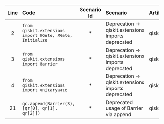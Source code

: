 | Line | Code | Scenario Id | Scenario | Artifact | Refactoring |
| :-: | :- | :-: | :- | :- | :- |
| 2 | `from qiskit.extensions import HGate, XGate, Initialize` | * | Deprecation -> qiskit.extensions imports deprecated | qiskit.extensions | `from qiskit.circuit.library.standard_gates import HGate, XGate, Initialize` |
| 3 | `from qiskit.extensions import Barrier` | * | Deprecation -> qiskit.extensions imports deprecated | qiskit.extensions | `from qiskit.circuit.library.standard_gates import Barrier` |
| 4 | `from qiskit.extensions import UnitaryGate` | * | Deprecation -> qiskit.extensions imports deprecated | qiskit.extensions | `from qiskit.circuit.library.standard_gates import UnitaryGate` |
| 21 | `qc.append(Barrier(3), [qr[0], qr[1], qr[2]])` | * | Deprecated usage of Barrier via append | qiskit.circuit.Barrier | `qc.barrier(qr)` |